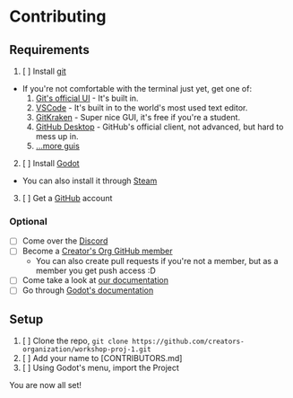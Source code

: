 # Contributing

## Requirements

1. [ ] Install [git](https://git-scm.com/)
  - If you're not comfortable with the terminal just yet, get one of:
    1. [Git's official UI](https://git-scm.com/docs/git-gui) - It's built in.
    2. [VSCode](https://code.visualstudio.com/docs/sourcecontrol/intro-to-git) - It's built in to the world's most used text editor. 
    3. [GitKraken](https://www.gitkraken.com/) - Super nice GUI, it's free if you're a student.
    4. [GitHub Desktop](https://desktop.github.com/) - GitHub's official client, not advanced, but hard to mess up in.
    5. [...more guis](https://git-scm.com/downloads/guis)
2. [ ] Install [Godot](https://godotengine.org/download/)
  - You can also install it through [Steam](https://store.steampowered.com/app/404790/Godot_Engine/)
3. [ ] Get a [GitHub](https://github.com/) account

### Optional

- [ ] Come over the [Discord](https://discord.gg/G3EU75Wsrg)
- [ ] Become a [Creator's Org GitHub member](https://github.com/orgs/creators-organization/people)
  - You can also create pull requests if you're not a member, but as a member you get push access :D
- [ ] Come take a look at [our documentation](https://app.gitbook.com/invite/13W9jvIa8vITgHsCIEeciws/)
- [ ] Go through [Godot's documentation](https://docs.godotengine.org/en/stable/)

## Setup

1. [ ] Clone the repo, `git clone https://github.com/creators-organization/workshop-proj-1.git`
2. [ ] Add your name to [CONTRIBUTORS.md]
3. [ ] Using Godot's menu, import the Project

You are now all set!

